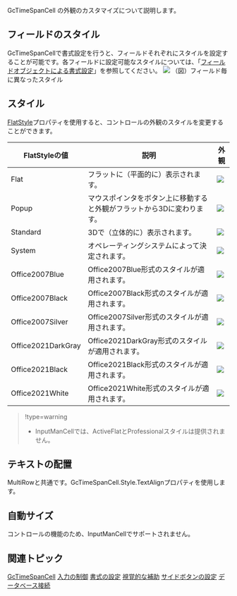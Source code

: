 GcTimeSpanCell の外観のカスタマイズについて説明します。

## フィールドのスタイル

GcTimeSpanCellで書式設定を行うと、フィールドそれぞれにスタイルを設定することが可能です。各フィールドに設定可能なスタイルについては、「[フィールドオブジェクトによる書式設定](gcdocsite__documentlink?toc-item-id=6cd34816-d653-4c7d-bd6b-440e5731330d)」を参照してください。
![](/DOCUMENT_SITE_LINK_PREFIX_HERE/document-site-files/images/f148c511-6e98-4b55-9904-150a375d5825/images/imimages/05gctimespan/gctimespan_fieldsdemo.png)
（図）フィールド毎に異なったスタイル

## スタイル

[FlatStyle](gcdocsite__documentlink?toc-item-id=c382973d-f61b-4743-9504-36d773caf997)プロパティを使用すると、コントロールの外観のスタイルを変更することができます。

| FlatStyleの値 | 説明 | 外観 |
| ----------- | --- | --- |
| Flat | フラットに（平面的に）表示されます。 | ![](/DOCUMENT_SITE_LINK_PREFIX_HERE/document-site-files/images/f148c511-6e98-4b55-9904-150a375d5825/images/imimages/style_flat(vista).png) |
| Popup | マウスポインタをボタン上に移動すると外観がフラットから3Dに変わります。 | ![](/DOCUMENT_SITE_LINK_PREFIX_HERE/document-site-files/images/f148c511-6e98-4b55-9904-150a375d5825/images/imimages/style_popup(vista).png) |
| Standard | 3Dで（立体的に）表示されます。 | ![](/DOCUMENT_SITE_LINK_PREFIX_HERE/document-site-files/images/f148c511-6e98-4b55-9904-150a375d5825/images/imimages/style_standard(vista).png) |
| System | オペレーティングシステムによって決定されます。 | ![](/DOCUMENT_SITE_LINK_PREFIX_HERE/document-site-files/images/f148c511-6e98-4b55-9904-150a375d5825/images/imimages/style_system(vista).png) |
| Office2007Blue | Office2007Blue形式のスタイルが適用されます。 | ![](/DOCUMENT_SITE_LINK_PREFIX_HERE/document-site-files/images/f148c511-6e98-4b55-9904-150a375d5825/images/imimages/style_office2007blue(vista).png) |
| Office2007Black | Office2007Black形式のスタイルが適用されます。 | ![](/DOCUMENT_SITE_LINK_PREFIX_HERE/document-site-files/images/f148c511-6e98-4b55-9904-150a375d5825/images/imimages/style_office2007black(vista).png) |
| Office2007Silver | Office2007Silver形式のスタイルが適用されます。 | ![](/DOCUMENT_SITE_LINK_PREFIX_HERE/document-site-files/images/f148c511-6e98-4b55-9904-150a375d5825/images/imimages/style_office2007silver(vista).png) |
| Office2021DarkGray | Office2021DarkGray形式のスタイルが適用されます。 | ![](/DOCUMENT_SITE_LINK_PREFIX_HERE/document-site-files/images/f148c511-6e98-4b55-9904-150a375d5825/images/imimages/style_office2021darkgray.png) |
| Office2021Black | Office2021Black形式のスタイルが適用されます。 | ![](/DOCUMENT_SITE_LINK_PREFIX_HERE/document-site-files/images/f148c511-6e98-4b55-9904-150a375d5825/images/imimages/style_office2021black.png) |
| Office2021White | Office2021White形式のスタイルが適用されます。 | ![](/DOCUMENT_SITE_LINK_PREFIX_HERE/document-site-files/images/f148c511-6e98-4b55-9904-150a375d5825/images/imimages/style_office2021white.png) |

> !type=warning
>
> * InputManCellでは、ActiveFlatとProfessionalスタイルは提供されません。

## テキストの配置

MultiRowと共通です。GcTimeSpanCell.Style.TextAlignプロパティを使用します。

## 自動サイズ

コントロールの機能のため、InputManCellでサポートされません。

## 関連トピック

[GcTimeSpanCell](gcdocsite__documentlink?toc-item-id=a021d9a7-ce9b-4f9b-99fe-d3ff9a6ffbaf)
[入力の制御](gcdocsite__documentlink?toc-item-id=0af14d6b-a4c1-4c6d-83b1-5c8e0d2a3716)
[書式の設定](gcdocsite__documentlink?toc-item-id=2aade240-7603-4378-a651-b8bc39134c4c)
[視覚的な補助](gcdocsite__documentlink?toc-item-id=0896250e-0755-4def-aed1-65a9c0afa9cf)
[サイドボタンの設定](gcdocsite__documentlink?toc-item-id=085cb1c9-2071-4b16-973f-74668b001eda)
[データベース接続](gcdocsite__documentlink?toc-item-id=3a982d28-b933-427b-8078-7523c8a65b89)